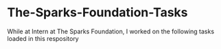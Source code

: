 # The-Sparks-Foundation-Tasks
While at Intern at The Sparks Foundation, I worked on the following tasks loaded in this respository
